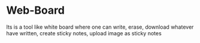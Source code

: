 # Web-Board
Its is a tool like white board where one can write, erase, download whatever have written, create sticky notes, upload image as sticky notes 
